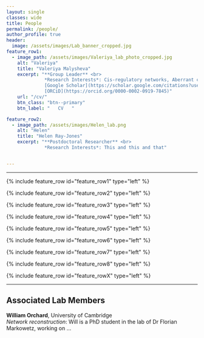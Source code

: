 ```yaml
---
layout: single
classes: wide
title: People
permalink: /people/
author_profile: true
header:
  image: /assets/images/Lab_banner_cropped.jpg
feature_row1:
  - image_path: /assets/images/Valeriya_lab_photo_cropped.jpg
    alt: "Valeriya"
    title: "Valeriya Malysheva"
    excerpt: "**Group Leader** <br> 
              *Research Interests*: Cis-regulatory networks, Aberrant cell fate acquisition, Neurodegenerative disease,  <br>
              [Google Scholar](https://scholar.google.com/citations?user=E_AaM8UAAAAJ&hl=en) <br>
              [ORCiD](https://orcid.org/0000-0002-0919-7845)"
    url: "/cv/"
    btn_class: "btn--primary"
    btn_label: "   CV   "

feature_row2:
  - image_path: /assets/images/Helen_lab.png
    alt: "Helen"
    title: "Helen Ray-Jones"
    excerpt: "**Postdoctoral Researcher** <br> 
              *Research Interests*: This and this and that"


---
```


---

{% include feature_row id="feature_row1" type="left" %}

{% include feature_row id="feature_row2" type="left" %}

{% include feature_row id="feature_row3" type="left" %}

{% include feature_row id="feature_row4" type="left" %}

{% include feature_row id="feature_row5" type="left" %}

{% include feature_row id="feature_row6" type="left" %}

{% include feature_row id="feature_row7" type="left" %}

{% include feature_row id="feature_row8" type="left" %}

{% include feature_row id="feature_rowX" type="left" %}


---
##  Associated Lab Members

**William Orchard**, University of Cambridge<br>
*Network reconstruction*: Will is a PhD student in the lab of Dr Florian Markowetz, working on ...

